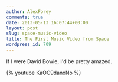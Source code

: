 ```yaml
---
author: AlexForey
comments: true
date: 2013-05-13 16:07:44+00:00
layout: post
slug: space-music-video
title: The First Music Video from Space
wordpress_id: 709
---
```


If I were David Bowie, I'd be pretty amazed.

{% youtube KaOC9danxNo %}
